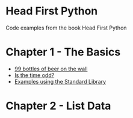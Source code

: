 # Head First Python
Code examples from the book Head First Python

# Chapter 1 - The Basics
- <a href="https://github.com/beef-erikson/HeadFirstPython/tree/master/ch1/beersong.py">99 bottles of beer on the wall</a>
- <a href="https://github.com/beef-erikson/HeadFirstPython/tree/master/ch1/odd.py">Is the time odd?</a>
- <a href="https://github.com/beef-erikson/HeadFirstPython/tree/master/ch1/standard_library_examples.py">Examples using the Standard Library</a>

# Chapter 2 - List Data
